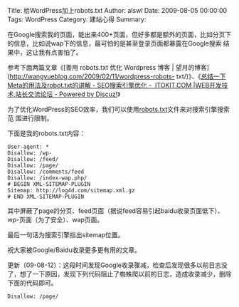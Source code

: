 Title: 给WordPress加上robots.txt
Author: alswl
Date: 2009-08-05 00:00:00
Tags: WordPress
Category: 建站心得
Summary: 

在Google搜索我的页面，能出来400+页面，但好多都是额外的页面，比如分页下的信息，比如说wap下的信息，最可怕的是甚至登录页面都暴露在Google搜索
结果中，这让我有点害怕了。

参考下面两篇文章《[善用 robots.txt 优化 Wordpress 博客 |
望月的博客](http://wangyueblog.com/2009/02/11/wordpress-robots-
txt/)》、《[总结一下Meta的用法及robot.txt的讲解 - SEO搜索引擎优化 -  ITOKIT.COM |WEB开发技术,站长交流论坛 -
Powered by Discuz!](http://www.itokit.com/bbs/viewthread.php?tid=45)》

为了优化WordPress的SEO效率，我们可以使用[robots.txt](http://log4d.com/robots.txt)文件来对搜索引擎搜索范
围进行限制。

下面是我的robots.txt内容：

    
    
    User-agent: *
    Disallow: /wp-
    Disallow: /feed/
    Disallow: /page/
    Disallow: /comments/feed
    Disallow: /index-wap.php/
    # BEGIN XML-SITEMAP-PLUGIN
    Sitemap: http://log4d.com/sitemap.xml.gz
    # END XML-SITEMAP-PLUGIN

其中屏蔽了page的分页、feed页面（据说feed容易引起baidu收录页面低下）、wp-页面（为了安全）、wap页面。

最后一句话为搜索引擎指出sitemap位置。

祝大家被Google/Baidu收录更多更有用的文章。

更新（09-08-12）：这段时间发现Google收录骤减，检查后发现很多以前日志没了，想了一下原因，发现下列代码阻止了蜘蛛爬以前的日志，造成收录减少，删除
下面的代码即可。

`Disallow: /page/`

